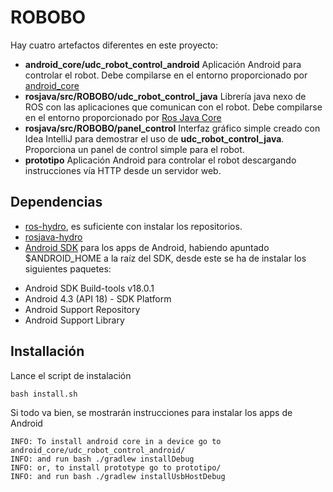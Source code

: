 ROBOBO
======


Hay cuatro artefactos diferentes en este proyecto:

* **android_core/udc_robot_control_android** Aplicación Android para controlar el robot. Debe compilarse en el entorno proporcionado por [android_core](http://wiki.ros.org/android_core "Wiki Ros.org")
* **rosjava/src/ROBOBO/udc_robot_control_java** Librería java nexo de ROS con las aplicaciones que comunican con el robot. Debe compilarse en el entorno proporcionado por [Ros Java Core](http://wiki.ros.org/rosjava_core "Wiki Ros.org")
* **rosjava/src/ROBOBO/panel_control** Interfaz gráfico simple creado con Idea IntelliJ para demostrar el uso de **udc_robot_control_java**. Proporciona un panel de control simple para el robot.
* **prototipo** Aplicación Android para controlar el robot descargando instrucciones vía HTTP desde un servidor web.


Dependencias
------------

* [ros-hydro](http://wiki.ros.org/ROS/Installation), es suficiente con instalar los repositorios.
* [rosjava-hydro](http://wiki.ros.org/rosjava/Tutorials/hydro/Installation)
* [Android SDK](https://developer.android.com/sdk/index.html) para los apps de
Android, habiendo apuntado $ANDROID_HOME a la raíz del SDK, desde este se ha
de instalar los siguientes paquetes:
 + Android SDK Build-tools v18.0.1
 + Android 4.3 (API 18) - SDK Platform
 + Android Support Repository
 + Android Support Library


Installación
------------

Lance el script de instalación

    bash install.sh

Si todo va bien, se mostrarán instrucciones para instalar los apps de Android

    INFO: To install android core in a device go to android_core/udc_robot_control_android/
    INFO: and run bash ./gradlew installDebug
    INFO: or, to install prototype go to prototipo/
    INFO: and run bash ./gradlew installUsbHostDebug
